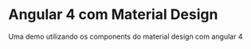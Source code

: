 # Angular 4 com Material Design 

Uma demo utilizando os components do material design com angular 4
